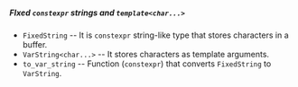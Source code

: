 ##### FIxed `constexpr` strings and `template<char...>`

- `FixedString` -- It is `constexpr` string-like type that stores characters in a buffer.
- `VarString<char...>` -- It stores characters as template arguments.
- `to_var_string` -- Function (`constexpr`) that converts `FixedString` to `VarString`.
